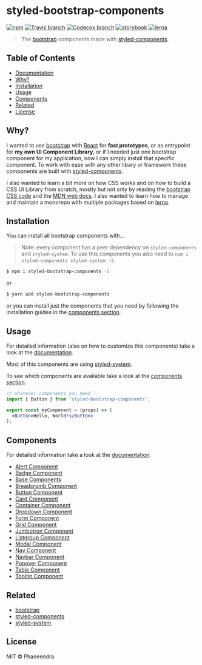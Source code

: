 # styled-bootstrap-components

[![npm](https://img.shields.io/npm/v/styled-bootstrap-components.svg?style=flat-square)](https://www.npmjs.com/package/styled-bootstrap-components)
[![Travis branch](https://img.shields.io/travis/phaneendra/styled-bootstrap-components/master.svg?style=flat-square)](https://travis-ci.org/phaneendra/styled-bootstrap-components)
[![Codecov branch](https://img.shields.io/codecov/c/github/phaneendra/styled-bootstrap-components/master.svg?style=flat-square)](https://codecov.io/gh/phaneendra/styled-bootstrap-components)
[![storybook](https://img.shields.io/badge/docs%20with-storybook-f1618c.svg?style=flat-square)](https://phaneendra.github.io/styled-bootstrap-components)
[![lerna](https://img.shields.io/badge/maintained%20with-lerna-cc00ff.svg?style=flat-square)](https://lernajs.io/)

> The [bootstrap](https://getbootstrap.com) components made with [styled-components](https://styled-components.com).

## Table of Contents

* [Documentation](https://phaneendra.github.io/styled-bootstrap-components)
* [Why?](#why)
* [Installation](#installation)
* [Usage](#Usage)
* [Components](#components)
* [Related](#related)
* [License](#license)

## Why?

I wanted to use [bootstrap](https://getbootstrap.com) with [React](https://reactjs.org/) for **fast prototypes**, or as entrypoint for **my own UI Component Library**, or if I needed just one bootstrap component for my application, now I can simply install that specific component. To work with ease with any other libary or framework these components are built with [styled-components](https://styled-components.com).

I also wanted to learn a bit more on how CSS works and on how to build a CSS UI Library from scratch, mostly but not only by reading the [bootstrap CSS code](https://maxcdn.bootstrapcdn.com/bootstrap/4.0.0/css/bootstrap.css) and the [MDN web docs](https://developer.mozilla.org/en-US/docs/Web/CSS). I also wanted to learn how to manage and maintain a monorepo with multiple packages based on [lerna](https://lernajs.io/).

## Installation

You can install all bootstrap components with...

> Note: every component has a peer dependency on `styled-components` and `styled-system`. To use this components you also need to `npm i styled-components styled-system -S`.

```sh
$ npm i styled-bootstrap-components -S
```

or

```sh
$ yarn add styled-bootstrap-components
```

or you can install just the components that you need by following the installation guides in the [components section](#components).

## Usage

For detailed information (also on how to customize this components) take a look at the [documentation](https://phaneendra.github.io/styled-bootstrap-components).

Most of this components are using [styled-system](http://jxnblk.com/styled-system/).

To see which components are available take a look at the [components section](#components).

```jsx
// whatever components you need
import { Button } from 'styled-bootstrap-components';

export const myComponent = (props) => (
  <Button>Hello, World!</Button>
);
```

## Components

For detailed information take a look at the [documentation](https://phaneendra.github.io/styled-bootstrap-components).

* [Alert Component](https://github.com/phaneendra/styled-bootstrap-components/tree/master/packages/styled-alert-component#readme)
* [Badge Component](https://github.com/phaneendra/styled-bootstrap-components/tree/master/packages/styled-badge-component#readme)
* [Base Components](https://github.com/phaneendra/styled-bootstrap-components/tree/master/packages/styled-base-components#readme)
* [Breadcrumb Component](https://github.com/phaneendra/styled-bootstrap-components/tree/master/packages/styled-breadcrumb-component#readme)
* [Button Component](https://github.com/phaneendra/styled-bootstrap-components/tree/master/packages/styled-button-component#readme)
* [Card Component](https://github.com/phaneendra/styled-bootstrap-components/tree/master/packages/styled-card-component#readme)
* [Container Component](https://github.com/phaneendra/styled-bootstrap-components/tree/master/packages/styled-container-component#readme)
* [Dropdown Component](https://github.com/phaneendra/styled-bootstrap-components/tree/master/packages/styled-dropdown-component#readme)
* [Form Component](https://github.com/phaneendra/styled-bootstrap-components/tree/master/packages/styled-form-component#readme)
* [Grid Component](https://github.com/phaneendra/styled-bootstrap-components/tree/master/packages/styled-grid-system-component#readme)
* [Jumbotron Component](https://github.com/phaneendra/styled-bootstrap-components/tree/master/packages/styled-jumbotron-component#readme)
* [Listgroup Component](https://github.com/phaneendra/styled-bootstrap-components/tree/master/packages/styled-listgroup-component#readme)
* [Modal Component](https://github.com/phaneendra/styled-bootstrap-components/tree/master/packages/styled-modal-component#readme)
* [Nav Component](https://github.com/phaneendra/styled-bootstrap-components/tree/master/packages/styled-nav-component#readme)
* [Navbar Component](https://github.com/phaneendra/styled-bootstrap-components/tree/master/packages/styled-navbar-component#readme)
* [Popover Component](https://github.com/phaneendra/styled-bootstrap-components/tree/master/packages/styled-popover-component#readme)
* [Table Component](https://github.com/phaneendra/styled-bootstrap-components/tree/master/packages/styled-table-component#readme)
* [Tooltip Component](https://github.com/phaneendra/styled-bootstrap-components/tree/master/packages/styled-tooltip-component#readme)

## Related

* [bootstrap](https://getbootstrap.com)
* [styled-components](https://styled-components.com)
* [styled-system](http://jxnblk.com/styled-system/)

## License

MIT © Phaneendra
